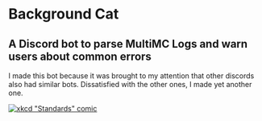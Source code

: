 # Background Cat
## A Discord bot to parse MultiMC Logs and warn users about common errors

I made this bot because it was brought to my attention that other discords also had similar bots. Dissatisfied with the other ones, I made yet another one.

[![xkcd "Standards" comic](https://imgs.xkcd.com/comics/standards.png)](https://xkcd.com/927/)

